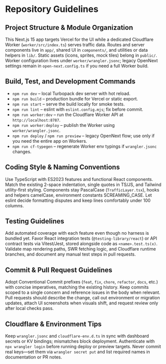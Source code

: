 # Repository Guidelines

## Project Structure & Module Organization
This Next.js 15 app targets Vercel for the UI while a dedicated Cloudflare Worker (`worker/src/index.ts`) serves traffic data. Routes and server components live in `app/`, shared UI in `components/`, and utilities or data helpers in `lib/`. Static assets (icons, sprites, mock tiles) belong in `public/`. Worker configuration lives under `worker/wrangler.jsonc`; legacy OpenNext settings remain in `open-next.config.ts` if you need a full Worker build.

## Build, Test, and Development Commands
- `npm run dev` – local Turbopack dev server with hot reload.
- `npm run build` – production bundle for Vercel or static export.
- `npm run start` – serve the build locally for smoke tests.
- `npm run lint` – eslint with `eslint.config.mjs`; fix before commit.
- `npm run worker:dev` – run the Cloudflare Worker API at `http://localhost:8787`.
- `npm run worker:deploy` – publish the Worker using `worker/wrangler.jsonc`.
- `npm run deploy` / `npm run preview` – legacy OpenNext flow; use only if you need the entire app on Workers.
- `npm run cf-typegen` – regenerate Worker env typings if `wrangler.jsonc` changes.

## Coding Style & Naming Conventions
Use TypeScript with ES2023 features and functional React components. Match the existing 2-space indentation, single quotes in TS/JS, and Tailwind utility-first styling. Components stay PascalCase (`TrafficLayer.tsx`), hooks and helpers camelCase, environment constants SCREAMING_CASE. Let eslint decide formatting disputes and keep lines comfortably under 100 columns.

## Testing Guidelines
Add automated coverage with each feature even though no harness is bundled yet. Favor React integration tests (`@testing-library/react`) or API contract tests via Vitest/Jest, stored alongside code as `<name>.test.ts(x)`. Validate map rendering paths, SWR fetching logic, and Cloudflare runtime branches, and document any manual test steps in pull requests.

## Commit & Pull Request Guidelines
Adopt Conventional Commit prefixes (`feat`, `fix`, `chore`, `refactor`, `docs`, etc.) with concise imperatives, matching the existing history. Keep commits scoped to a single concern and reference issues in the body when relevant. Pull requests should describe the change, call out environment or migration updates, attach UI screenshots when visuals shift, and request review only after local checks pass.

## Cloudflare & Environment Tips
Keep `wrangler.jsonc` and `cloudflare-env.d.ts` in sync with dashboard secrets or KV bindings; mismatches block deployment. Authenticate with `npx wrangler login` before running deploy or preview targets. Never commit real keys—set them via `wrangler secret put` and list required names in documentation or PR notes.

